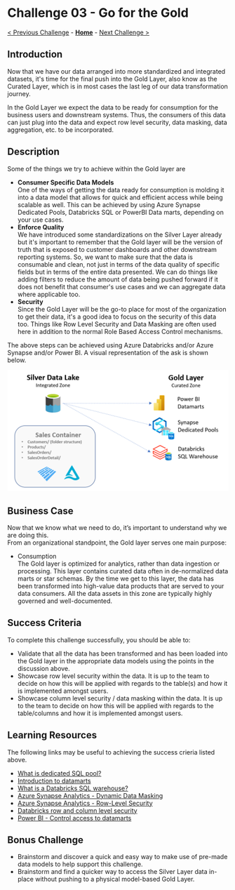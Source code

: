 # Challenge 03 - Go for the Gold

[< Previous Challenge](./Challenge-02.md) - **[Home](../README.md)** - [Next Challenge >](./Challenge-04.md)

## Introduction
Now that we have our data arranged into more standardized and integrated datasets, it's time for the final push into the Gold Layer, also know as the Curated Layer, which is in most cases the last leg of our data transformation journey.<br>  

In the Gold Layer we expect the data to be ready for consumption for the business users and downstream systems.  Thus, the consumers of this data can just plug into the data and expect row level security, data masking, data aggregation, etc. to be incorporated. 


## Description
Some of the things we try to achieve within the Gold layer are
- __Consumer Specific Data Models__  
  One of the ways of getting the data ready for consumption is molding it into a data model that allows for quick and efficient access while being scalable as well. This can be achieved by using Azure Synapse Dedicated Pools, Databricks SQL or PowerBI Data marts, depending on your use cases.
- __Enforce Quality__  
  We have introduced some standardizations on the Silver Layer already but it's important to remember that the Gold layer will be the version of truth that is exposed to customer dashboards and other downstream reporting systems. So, we want to make sure that the data is consumable and clean, not just in terms of the data quality of specific fields but in terms of the entire data presented. We can do things like adding filters to reduce the amount of data being pushed forward if it does not benefit that consumer's use cases and we can aggregate data where applicable too.
- __Security__  
  Since the Gold Layer will be the go-to place for most of the organization to get their data, it's a good idea to focus on the security of this data too. Things like Row Level Security and Data Masking are often used here in addition to the normal Role Based Access Control mechanisms. 
  
The above steps can be achieved using Azure Databricks and/or Azure Synapse and/or Power BI.
A visual representation of the ask is shown below.  
  
![picture alt](../img/Gold.png) 
  
## Business Case
Now that we know what we need to do, it’s important to understand why we are doing this.  
From an organizational standpoint, the Gold layer serves one main purpose:
- Consumption  
The Gold layer is optimized for analytics, rather than data ingestion or processing. This layer contains curated data often in de-normalized data marts or star schemas. By the time we get to this layer, the data has been transformed into high-value data products that are served to your data consumers. All the data assets in this zone are typically highly governed and well-documented.
  
## Success Criteria
To complete this challenge successfully, you should be able to:
- Validate that all the data has been transformed and has been loaded into the Gold layer in the appropriate data models using the points in the discussion above.
- Showcase row level security within the data.  It is up to the team to decide on how this will be applied with regards to the table(s) and how it is implemented amongst users.
- Showcase column level security / data masking within the data.  It is up to the team to decide on how this will be applied with regards to the table/columns and how it is implemented amongst users.

## Learning Resources
The following links may be useful to achieving the success crieria listed above.
- [What is dedicated SQL pool?](https://learn.microsoft.com/en-us/azure/synapse-analytics/sql-data-warehouse/sql-data-warehouse-overview-what-is) 
- [Introduction to datamarts](https://learn.microsoft.com/en-us/power-bi/transform-model/datamarts/datamarts-overview)
- [What is a Databricks SQL warehouse?](https://learn.microsoft.com/en-us/azure/databricks/sql/admin/sql-endpoints)
- [Azure Synapse Analytics - Dynamic Data Masking](https://learn.microsoft.com/en-us/sql/relational-databases/security/dynamic-data-masking?view=sql-server-ver16)
- [Azure Synapse Analytics - Row-Level Security](https://learn.microsoft.com/en-us/sql/relational-databases/security/row-level-security?view=sql-server-ver16)
- [Databricks row and column level security](https://blacklabnz.github.io/posts/databricks-row-security/)
- [Power BI - Control access to datamarts](https://learn.microsoft.com/en-us/power-bi/transform-model/datamarts/datamarts-access-control)

## Bonus Challenge  
- Brainstorm and discover a quick and easy way to make use of pre-made data models to help support this challenge.
- Brainstorm and find a quicker way to access the Silver Layer data in-place without pushing to a physical model-based Gold Layer.
  